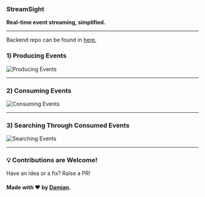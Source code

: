 ### StreamSight 

**Real-time event streaming, simplified.**  

---
Backend repo can be found in <a href="https://github.com/DamianRavinduPeiris/kafka-ts">here.</a>

### 1) Producing Events  
![Producing Events](https://github.com/user-attachments/assets/55e08de7-c6c4-4f96-b9f6-b4e0d8d91fec)  

---

### 2) Consuming Events  
![Consuming Events](https://github.com/user-attachments/assets/b850e4e3-1477-4eba-b7e4-584ff20b2821)  

---

### 3) Searching Through Consumed Events  
![Searching Events](https://github.com/user-attachments/assets/3c43a1df-3929-434a-bcbd-f465ad35905d)  

---

### 💡 Contributions are Welcome!  
Have an idea or a fix? Raise a PR!  

#### Made with ❤️ by [Damian](#).

